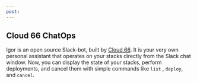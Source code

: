 ```yaml
---
post: 
---
```


## Cloud 66 ChatOps
Igor is an open source Slack-bot, built by [Cloud 66](http://www.cloud66.com/?utm_source=gh&utm_medium=ghp&utm_campaign=robochat). It is your very own personal assistant that operates on your stacks directly from the Slack chat window. Now, you can display the state of your stacks, perform deployments, and cancel them with simple commands like `list` , `deploy`, and `cancel`.

